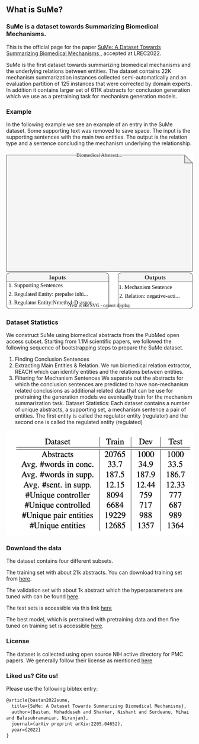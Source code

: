 ## What is SuMe?
### SuMe is a dataset towards Summarizing Biomedical Mechanisms.

 This is the official page for the paper <a href='https://aclanthology.org/2022.lrec-1.748/'> SuMe: A Dataset Towards Summarizing Biomedical Mechanisms </a>,  accepted at LREC2022.

<!-- Mohaddeseh Bastan, Nishant Shankar, Mihai Surdeanu, Niranjan Balasubramanian.  -->

SuMe is the first dataset towards summarizing biomedical mechanisms and the underlying relations between entities. The dataset contains 22K mechanism summarization instances collected semi-automatically and an evaluation partition of 125 instances that were corrected by domain experts. In addition it contains larger set of 611K abstracts for conclusion generation which we use as a pretraining task for mechanism generation models.

### Example
In the following example we see an example of an entry in the SuMe dataset. Some supporting text was removed to save space. The input is the supporting sentences with the main two entities. The output is the relation type and a sentence concluding the mechanism underlying the relationship.


<img src="assets/img/dataexample_v3.drawio.svg" alt="Image of SuMe stats"/>

### Dataset Statistics

We construct SuMe using biomedical abstracts from the PubMed open access subset. Starting from 1.1M scientific papers, we followed the following sequence of bootstrapping steps to prepare the SuMe dataset. 
1. Finding Conclusion Sentences
2. Extracting Main Entities & Relation. We run biomedical relation extractor, REACH which can identify entities and the relations between entities.
3. Filtering for Mechanism Sentences
We separate out the abstracts for which the conclusion sentences are predicted to have non-mechanism related conclusions as additional related data that can be use for pretraining the generation models we eventually train for the mechanism summarization task. Dataset Statistics: Each dataset contains a number of unique abstracts, a supporting set, a mechanism sentence a pair of entities. The first entity is called the regulator entity (regulator) and the second one is called the regulated entity (regulated)

<img src="assets/img/stats.png" alt="Image of SuMe stats"/>


### Download the data
The dataset contains four different subsets. 

The training set with about 21k abstracts. You can download training set from <a href="https://drive.google.com/file/d/13tewsb9IZOKvbvGyo199hJzg-IPwRAoO/view?usp=sharing">here</a>.

The validation set with about 1k abstract which the hyperparameters are tuned with can be found <a href="https://drive.google.com/file/d/1RKvoQqpHrOoOnLgizr9YtTIsioCHTRRl/view?usp=sharing">here</a>. 

The test sets is accessible via this link <a href="https://drive.google.com/file/d/10BsGKcZ-PCAs079fVn8U1KScdH2wNm8_/view?usp=sharing"> here </a>

The best model, which is pretrained with pretraining data and then fine tuned on training set is accessible <a href="https://drive.google.com/drive/folders/1yKqB-2X35f3DByqwgt5CCipPt0liIQKO?usp=sharing">here</a>.

### License
The dataset is collected using open source NIH active directory for PMC papers. We generally follow their license as mentioned <a href='https://www.ncbi.nlm.nih.gov/pmc/tools/openftlist/'> here </a>


### Liked us? Cite us!

Please use the following bibtex entry:
```
@article{bastan2022sume,
  title={SuMe: A Dataset Towards Summarizing Biomedical Mechanisms},
  author={Bastan, Mohaddeseh and Shankar, Nishant and Surdeanu, Mihai and Balasubramanian, Niranjan},
  journal={arXiv preprint arXiv:2205.04652},
  year={2022}
}
```

